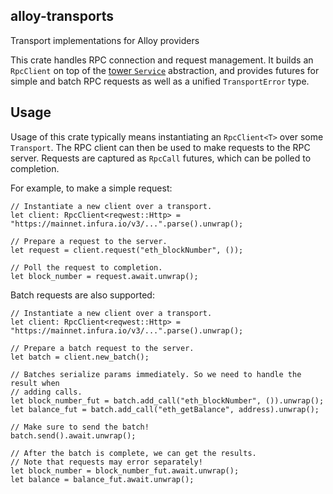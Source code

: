 ## alloy-transports

<!-- TODO: More links and real doctests -->

Transport implementations for Alloy providers

This crate handles RPC connection and request management. It builds an
`RpcClient` on top of the [tower `Service`] abstraction, and provides
futures for simple and batch RPC requests as well as a unified `TransportError`
type.

[alloy-providers]: ../providers/
[tower `Service`]: https://docs.rs/tower/latest/tower/trait.Service.html

## Usage

Usage of this crate typically means instantiating an `RpcClient<T>` over some
`Transport`. The RPC client can then be used to make requests to the RPC
server. Requests are captured as `RpcCall` futures, which can be polled to
completion.

For example, to make a simple request:

```rust,ignore
// Instantiate a new client over a transport.
let client: RpcClient<reqwest::Http> = "https://mainnet.infura.io/v3/...".parse().unwrap();

// Prepare a request to the server.
let request = client.request("eth_blockNumber", ());

// Poll the request to completion.
let block_number = request.await.unwrap();
```

Batch requests are also supported:

```rust,ignore
// Instantiate a new client over a transport.
let client: RpcClient<reqwest::Http> = "https://mainnet.infura.io/v3/...".parse().unwrap();

// Prepare a batch request to the server.
let batch = client.new_batch();

// Batches serialize params immediately. So we need to handle the result when
// adding calls.
let block_number_fut = batch.add_call("eth_blockNumber", ()).unwrap();
let balance_fut = batch.add_call("eth_getBalance", address).unwrap();

// Make sure to send the batch!
batch.send().await.unwrap();

// After the batch is complete, we can get the results.
// Note that requests may error separately!
let block_number = block_number_fut.await.unwrap();
let balance = balance_fut.await.unwrap();
```

